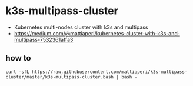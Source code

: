 # k3s-multipass-cluster
- Kubernetes multi-nodes cluster with k3s and multipass
- https://medium.com/@mattiaperi/kubernetes-cluster-with-k3s-and-multipass-7532361affa3

## how to
`curl -sfL https://raw.githubusercontent.com/mattiaperi/k3s-multipass-cluster/master/k3s-multipass-cluster.bash | bash -`

